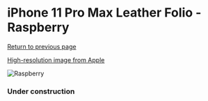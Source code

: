 # iPhone 11 Pro Max Leather Folio - Raspberry

[Return to previous page](/iphone_11)

[High-resolution image from Apple](https://store.storeimages.cdn-apple.com/8756/as-images.apple.com/is/MY1N2?wid=4500&hei=4500&fmt=png)

<div style="width: 384px"><img src="/everysource/MY1N2.png" alt="Raspberry"></div>

### Under construction
